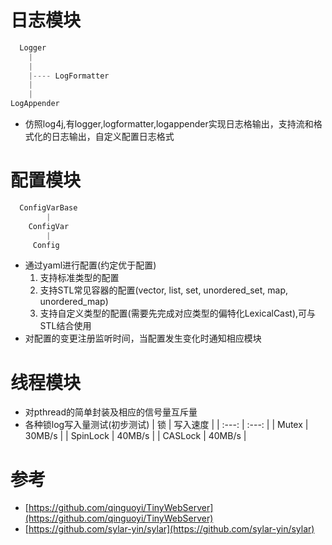 # 日志模块
```cpp
  Logger 
    |
    |
    |---- LogFormatter
    |
    |
LogAppender
```
- 仿照log4j,有logger,logformatter,logappender实现日志格输出，支持流和格式化的日志输出，自定义配置日志格式
# 配置模块
```cpp
  ConfigVarBase
        |
    ConfigVar
        |
     Config
```
- 通过yaml进行配置(约定优于配置)
  1. 支持标准类型的配置
  2. 支持STL常见容器的配置(vector, list, set, unordered_set, map, unordered_map)
  3. 支持自定义类型的配置(需要先完成对应类型的偏特化LexicalCast),可与STL结合使用
- 对配置的变更注册监听时间，当配置发生变化时通知相应模块
# 线程模块
- 对pthread的简单封装及相应的信号量互斥量
- 各种锁log写入量测试(初步测试)
  | 锁 | 写入速度 |
  | :---: | :---: |
  | Mutex | 30MB/s |
  | SpinLock | 40MB/s |
  | CASLock | 40MB/s |

# 参考
- [https://github.com/qinguoyi/TinyWebServer](https://github.com/qinguoyi/TinyWebServer) 
- [https://github.com/sylar-yin/sylar](https://github.com/sylar-yin/sylar)
  